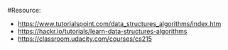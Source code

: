 #Resource:
- https://www.tutorialspoint.com/data_structures_algorithms/index.htm
- https://hackr.io/tutorials/learn-data-structures-algorithms
- https://classroom.udacity.com/courses/cs215